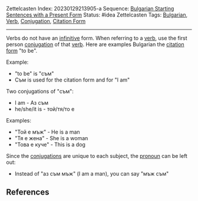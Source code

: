 Zettelcasten Index: 20230129213905-a
Sequence: [Bulgarian Starting Sentences with a Present Form](Bulgarian%20Starting%20Sentences%20with%20a%20Present%20Form.md)
Status: #idea
Zettelcasten Tags: [Bulgarian](Bulgarian.md), [Verb](Verb.md), [Conjugation](Conjugation.md), [Citation Form](Citation%20Form.md)

---

Verbs do not have an [infinitive](Infinitive.md) form. When referring to a [verb](Verb.md), use the first person [conjugation](Conjugation.md) of that [verb](Verb.md). Here are examples Bulgarian the [citation form](Citation%20Form.md) "to be".

Example:

* "to be" is "съм"
* Съм is used for the citation form and for "I am"

Two conjugations of "съм":

* I am - Аз съм
* he/she/it is - той/тя/то е

Examples:

* "Той е мъж" - He is a man
* "Тя е жена" - She is a woman
* "Това е куче" - This is a dog

Since the [conjugations](Conjugation.md) are unique to each subject, the [pronoun](Pronoun.md) can be left out:

* Instead of "аз съм мъж" (I am a man), you can say "мъж съм"

## References
